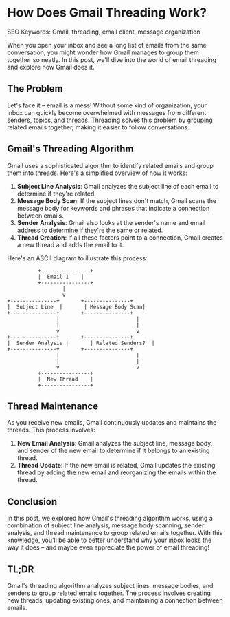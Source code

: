 **How Does Gmail Threading Work?**
=============================

SEO Keywords: Gmail, threading, email client, message organization

When you open your inbox and see a long list of emails from the same conversation, you might wonder how Gmail manages to group them together so neatly. In this post, we'll dive into the world of email threading and explore how Gmail does it.

**The Problem**
-------------

Let's face it – email is a mess! Without some kind of organization, your inbox can quickly become overwhelmed with messages from different senders, topics, and threads. Threading solves this problem by grouping related emails together, making it easier to follow conversations.

**Gmail's Threading Algorithm**
---------------------------

Gmail uses a sophisticated algorithm to identify related emails and group them into threads. Here's a simplified overview of how it works:

1. **Subject Line Analysis**: Gmail analyzes the subject line of each email to determine if they're related.
2. **Message Body Scan**: If the subject lines don't match, Gmail scans the message body for keywords and phrases that indicate a connection between emails.
3. **Sender Analysis**: Gmail also looks at the sender's name and email address to determine if they're the same or related.
4. **Thread Creation**: If all these factors point to a connection, Gmail creates a new thread and adds the email to it.

Here's an ASCII diagram to illustrate this process:
```
          +----------------+
          |  Email 1    |
          +----------------+
                  |
                  v
+---------------+       +---------------+
|  Subject Line  |       | Message Body Scan|
+---------------+       +---------------+
                |                         |
                |                         |
                v                         v
+---------------+       +---------------+
|  Sender Analysis |       | Related Senders?  |
+---------------+       +---------------+
                |                         |
                |                         |
                v                         v
          +----------------+
          |  New Thread    |
          +----------------+
```

**Thread Maintenance**
-------------------

As you receive new emails, Gmail continuously updates and maintains the threads. This process involves:

1. **New Email Analysis**: Gmail analyzes the subject line, message body, and sender of the new email to determine if it belongs to an existing thread.
2. **Thread Update**: If the new email is related, Gmail updates the existing thread by adding the new email and reorganizing the emails within the thread.

**Conclusion**
----------

In this post, we explored how Gmail's threading algorithm works, using a combination of subject line analysis, message body scanning, sender analysis, and thread maintenance to group related emails together. With this knowledge, you'll be able to better understand why your inbox looks the way it does – and maybe even appreciate the power of email threading!

**TL;DR**
--------

Gmail's threading algorithm analyzes subject lines, message bodies, and senders to group related emails together. The process involves creating new threads, updating existing ones, and maintaining a connection between emails.